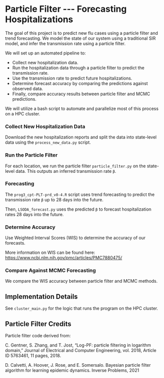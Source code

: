 # Particle Filter --- Forecasting Hospitalizations
The goal of this project is to predict new flu cases using a particle filter and trend forecasting. We model the state of our system using a traditional SIR model, and infer the transmission rate using a particle filter.

We will set up an automated pipeline to:
- Collect new hospitalization data.
- Run the hospitalization data through a particle filter to predict the transmission rate.
- Use the transmission rate to predict future hospitalizations. 
- Determine forecast accuracy by comparing the predictions against observed data.
- Finally, compare accuracy results between particle filter and MCMC predictions. 

We will utilize a bash script to automate and parallelize most of this process on a HPC cluster. 

### Collect New Hospitalization Data
Download the new hospitalization reports and split the data into state-level data using the `process_new_data.py` script.

### Run the Particle Filter
For each location, we run the particle filter `particle_filter.py` on the state-level data. This outputs an inferred transmission rate `β`. 

### Forecasting
The `prog3_cpt-PLT-prd_v0-4.R` script uses trend forecasting to predict the transmission rate `β` up to 28 days into the future.

Then, `LSODA_forecast.py` uses the predicted `β` to forecast hospitalization rates 28 days into the future.

### Determine Accuracy
Use Weighted Interval Scores (WIS) to determine the accuracy of our forecasts. 

More information on WIS can be found here:
https://www.ncbi.nlm.nih.gov/pmc/articles/PMC7880475/

### Compare Against MCMC Forecasting
We compare the WIS accuracy between particle filter and MCMC methods.

## Implementation Details

See `cluster_main.py` for the logic that runs the program on the HPC cluster.


## Particle Filter Credits
Particle filter code derived from:   

C. Gentner, S. Zhang, and T. Jost, “Log-PF: particle filtering in logarithm domain,” Journal of Electrical and Computer Engineering, vol. 2018, Article ID 5763461, 11 pages, 2018.

D. Calvetti, A. Hoover, J. Rose, and E. Somersalo. Bayesian particle filter algorithm for learning epidemic dynamics. Inverse Problems, 2021




